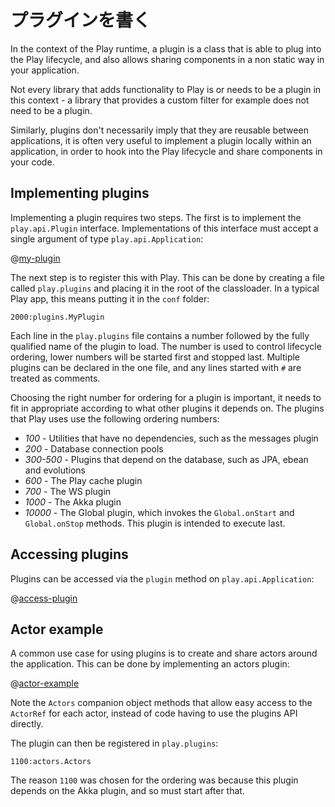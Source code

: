 <!--- Copyright (C) 2009-2013 Typesafe Inc. <http://www.typesafe.com> -->
<!--
# Writing Plugins
-->
# プラグインを書く

In the context of the Play runtime, a plugin is a class that is able to plug into the Play lifecycle, and also allows sharing components in a non static way in your application.

Not every library that adds functionality to Play is or needs to be a plugin in this context - a library that provides a custom filter for example does not need to be a plugin.

Similarly, plugins don't necessarily imply that they are reusable between applications, it is often very useful to implement a plugin locally within an application, in order to hook into the Play lifecycle and share components in your code.

## Implementing plugins

Implementing a plugin requires two steps.  The first is to implement the `play.api.Plugin` interface.  Implementations of this interface must accept a single argument of type `play.api.Application`:

@[my-plugin](code/ScalaPlugins.scala)

The next step is to register this with Play.  This can be done by creating a file called `play.plugins` and placing it in the root of the classloader.  In a typical Play app, this means putting it in the `conf` folder:

```
2000:plugins.MyPlugin
```

Each line in the `play.plugins` file contains a number followed by the fully qualified name of the plugin to load.  The number is used to control lifecycle ordering, lower numbers will be started first and stopped last.  Multiple plugins can be declared in the one file, and any lines started with `#` are treated as comments.

Choosing the right number for ordering for a plugin is important, it needs to fit in appropriate according to what other plugins it depends on.  The plugins that Play uses use the following ordering numbers:

* *100* - Utilities that have no dependencies, such as the messages plugin
* *200* - Database connection pools
* *300-500* - Plugins that depend on the database, such as JPA, ebean and evolutions
* *600* - The Play cache plugin
* *700* - The WS plugin
* *1000* - The Akka plugin
* *10000* - The Global plugin, which invokes the `Global.onStart` and `Global.onStop` methods.  This plugin is intended to execute last.

## Accessing plugins

Plugins can be accessed via the `plugin` method on `play.api.Application`:

@[access-plugin](code/ScalaPlugins.scala)

## Actor example

A common use case for using plugins is to create and share actors around the application.  This can be done by implementing an actors plugin:

@[actor-example](code/ScalaPlugins.scala)

Note the `Actors` companion object methods that allow easy access to the `ActorRef` for each actor, instead of code having to use the plugins API directly.

The plugin can then be registered in `play.plugins`:

```
1100:actors.Actors
```

The reason `1100` was chosen for the ordering was because this plugin depends on the Akka plugin, and so must start after that.
